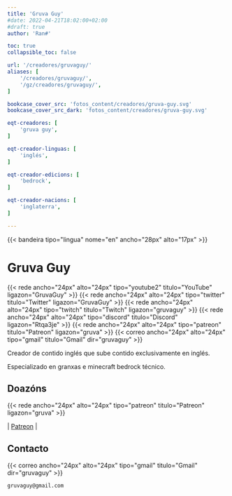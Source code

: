 ```yaml
---
title: 'Gruva Guy'
#date: 2022-04-21T18:02:00+02:00
#draft: true
author: 'Ran#'

toc: true
collapsible_toc: false

url: '/creadores/gruvaguy/'
aliases: [
    '/creadores/gruvaguy/',
    '/gz/creadores/gruvaguy/',
]

bookcase_cover_src: 'fotos_content/creadores/gruva-guy.svg'
bookcase_cover_src_dark: 'fotos_content/creadores/gruva-guy.svg'

eqt-creadores: [
    'gruva guy',
]

eqt-creador-linguas: [
    'inglés',
]

eqt-creador-edicions: [
    'bedrock',
]

eqt-creador-nacions: [
    'inglaterra',
]

---
```


{{< bandeira tipo="lingua" nome="en" ancho="28px" alto="17px" >}}

# Gruva Guy

{{< rede ancho="24px" alto="24px" tipo="youtube2" titulo="YouTube" ligazon="GruvaGuy" >}}
{{< rede ancho="24px" alto="24px" tipo="twitter" titulo="Twitter" ligazon="GruvaGuy" >}}
{{< rede ancho="24px" alto="24px" tipo="twitch" titulo="Twitch" ligazon="gruvaguy" >}}
{{< rede ancho="24px" alto="24px" tipo="discord" titulo="Discord" ligazon="Rtqa3je" >}}
{{< rede ancho="24px" alto="24px" tipo="patreon" titulo="Patreon" ligazon="gruva" >}}
{{< correo ancho="24px" alto="24px" tipo="gmail" titulo="Gmail" dir="gruvaguy" >}}

Creador de contido inglés que sube contido exclusivamente en inglés.

Especializado en granxas e minecraft bedrock técnico.

## Doazóns

{{< rede ancho="24px" alto="24px" tipo="patreon" titulo="Patreon" ligazon="gruva" >}}

|
[Patreon](https://www.patreon.com/gruva)
|


## Contacto

{{< correo ancho="24px" alto="24px" tipo="gmail" titulo="Gmail" dir="gruvaguy" >}}

```
gruvaguy@gmail.com
```

